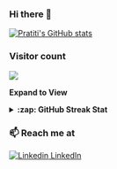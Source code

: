 ### Hi there 👋

<!--
**PratitiP/pratitip** is a ✨ _special_ ✨ repository because its `README.md` (this file) appears on your GitHub profile.

Here are some ideas to get you started:

- 🔭 I’m currently working on ...
- 🌱 I’m currently learning ...
- 👯 I’m looking to collaborate on ...
- 🤔 I’m looking for help with ...
- 💬 Ask me about ...
- 📫 How to reach me: ...
- 😄 Pronouns: ...
- ⚡ Fun fact: ...
-->

[![Pratiti's GitHub stats](https://github-readme-stats.vercel.app/api?username=pratitip&show_icons=true&layout=compact&theme=gotham&include_all_commits=true)](https://github.com/pratitip)

### Visitor count
<img src="https://profile-counter.glitch.me/pratitip/count.svg" />

**Expand to View**
<details>
  <summary><b>:zap: GitHub Streak Stat</b></summary>
<img align="center" src="https://github-readme-streak-stats.herokuapp.com/?user=pratitip" alt="Pratiti's Github Streak" />
</details>

### 📫 Reach me at 
[![Linkedin](https://i.stack.imgur.com/gVE0j.png) LinkedIn](https://in.linkedin.com/in/pratiti-doshi-shah-00277a71)
